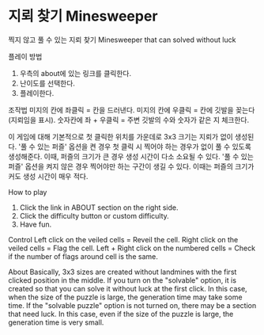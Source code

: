 # 지뢰 찾기 Minesweeper
찍지 않고 풀 수 있는 지뢰 찾기
Minesweeper that can solved without luck

플레이 방법
1. 우측의 about에 있는 링크를 클릭한다.
2. 난이도를 선택한다.
3. 플레이한다.

조작법
미지의 칸에 좌클릭 = 칸을 드러낸다.
미지의 칸에 우클릭 = 칸에 깃발을 꽂는다(지뢰임을 표시).
숫자칸에 좌 + 우클릭 = 주변 깃발의 수와 숫자가 같은 지 체크한다.

이 게임에 대해
 기본적으로 첫 클릭한 위치를 가운데로 3x3 크기는 지뢰가 없이 생성된다.
'풀 수 있는 퍼즐' 옵션을 켠 경우 첫 클릭 시 찍어야 하는 경우가 없이 풀 수 있도록 생성해준다.
이때, 퍼즐의 크기가 큰 경우 생성 시간이 다소 소요될 수 있다.
'풀 수 있는 퍼즐' 옵션을 켜지 않은 경우 찍어야만 하는 구간이 생길 수 있다.
이때는 퍼즐의 크기가 커도 생성 시간이 매우 적다.

How to play
1. Click the link in ABOUT section on the right side.
2. Click the difficulty button or custom difficulty.
3. Have fun.

Control
Left click on the veiled cells = Reveil the cell.
Right click on the veiled cells = Flag the cell.
Left + Right click on the numbered cells = Check if the number of flags around cell is the same.

About
 Basically, 3x3 sizes are created without landmines with the first clicked position in the middle.
If you turn on the "solvable" option, it is created so that you can solve it without luck at the first click.
In this case, when the size of the puzzle is large, the generation time may take some time.
If the "solvable puzzle" option is not turned on, there may be a section that need luck.
In this case, even if the size of the puzzle is large, the generation time is very small.
